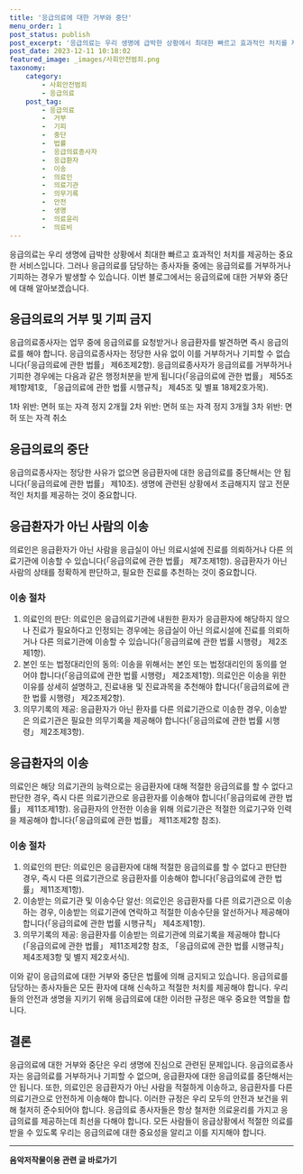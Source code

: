 ```yaml
---
title: '응급의료에 대한 거부와 중단'
menu_order: 1
post_status: publish
post_excerpt: '응급의료는 우리 생명에 급박한 상황에서 최대한 빠르고 효과적인 처치를 제공하는 중요한 서비스입니다. 그러나 응급의료를 담당하는 종사자들 중에는 응급의료를 거부하거나 기피하는 경우가 발생할 수 있습니다. 이번 블로그에서는 응급의료에 대한 거부와 중단에 대해 알아보겠습니다.'
post_date: 2023-12-11 10:18:02
featured_image: _images/사회안전범죄.png
taxonomy:
    category:
        - 사회안전범죄
        - 응급의료
    post_tag:
        - 응급의료
        -  거부
        -  기피
        -  중단
        -  법률
        -  응급의료종사자
        -  응급환자
        -  이송
        -  의료인
        -  의료기관
        -  의무기록
        -  안전
        -  생명
        -  의료윤리
        -  의료비
---
```



응급의료는 우리 생명에 급박한 상황에서 최대한 빠르고 효과적인 처치를 제공하는 중요한 서비스입니다. 그러나 응급의료를 담당하는 종사자들 중에는 응급의료를 거부하거나 기피하는 경우가 발생할 수 있습니다. 이번 블로그에서는 응급의료에 대한 거부와 중단에 대해 알아보겠습니다.

## 응급의료의 거부 및 기피 금지

응급의료종사자는 업무 중에 응급의료를 요청받거나 응급환자를 발견하면 즉시 응급의료를 해야 합니다. 응급의료종사자는 정당한 사유 없이 이를 거부하거나 기피할 수 없습니다(「응급의료에 관한 법률」 제6조제2항). 응급의료종사자가 응급의료를 거부하거나 기피한 경우에는 다음과 같은 행정처분을 받게 됩니다(「응급의료에 관한 법률」 제55조제1항제1호, 「응급의료에 관한 법률 시행규칙」 제45조 및 별표 18제2호가목).

1차 위반: 면허 또는 자격 정지 2개월
2차 위반: 면허 또는 자격 정지 3개월
3차 위반: 면허 또는 자격 취소

## 응급의료의 중단

응급의료종사자는 정당한 사유가 없으면 응급환자에 대한 응급의료를 중단해서는 안 됩니다(「응급의료에 관한 법률」 제10조). 생명에 관련된 상황에서 조급해지지 않고 전문적인 처치를 제공하는 것이 중요합니다.

## 응급환자가 아닌 사람의 이송

의료인은 응급환자가 아닌 사람을 응급실이 아닌 의료시설에 진료를 의뢰하거나 다른 의료기관에 이송할 수 있습니다(「응급의료에 관한 법률」 제7조제1항). 응급환자가 아닌 사람의 상태를 정확하게 판단하고, 필요한 진료를 추천하는 것이 중요합니다.

### 이송 절차

1. 의료인의 판단: 의료인은 응급의료기관에 내원한 환자가 응급환자에 해당하지 않으나 진료가 필요하다고 인정되는 경우에는 응급실이 아닌 의료시설에 진료를 의뢰하거나 다른 의료기관에 이송할 수 있습니다(「응급의료에 관한 법률 시행령」 제2조제1항).
2. 본인 또는 법정대리인의 동의: 이송을 위해서는 본인 또는 법정대리인의 동의를 얻어야 합니다(「응급의료에 관한 법률 시행령」 제2조제1항). 의료인은 이송을 위한 이유를 상세히 설명하고, 진료내용 및 진료과목을 추천해야 합니다(「응급의료에 관한 법률 시행령」 제2조제2항).
3. 의무기록의 제공: 응급환자가 아닌 환자를 다른 의료기관으로 이송한 경우, 이송받은 의료기관은 필요한 의무기록을 제공해야 합니다(「응급의료에 관한 법률 시행령」 제2조제3항).

## 응급환자의 이송

의료인은 해당 의료기관의 능력으로는 응급환자에 대해 적절한 응급의료를 할 수 없다고 판단한 경우, 즉시 다른 의료기관으로 응급환자를 이송해야 합니다(「응급의료에 관한 법률」 제11조제1항). 응급환자의 안전한 이송을 위해 의료기관은 적절한 의료기구와 인력을 제공해야 합니다(「응급의료에 관한 법률」 제11조제2항 참조).

### 이송 절차

1. 의료인의 판단: 의료인은 응급환자에 대해 적절한 응급의료를 할 수 없다고 판단한 경우, 즉시 다른 의료기관으로 응급환자를 이송해야 합니다(「응급의료에 관한 법률」 제11조제1항).
2. 이송받는 의료기관 및 이송수단 알선: 의료인은 응급환자를 다른 의료기관으로 이송하는 경우, 이송받는 의료기관에 연락하고 적절한 이송수단을 알선하거나 제공해야 합니다(「응급의료에 관한 법률 시행규칙」 제4조제1항).
3. 의무기록의 제공: 응급환자를 이송받는 의료기관에 의료기록을 제공해야 합니다(「응급의료에 관한 법률」 제11조제2항 참조, 「응급의료에 관한 법률 시행규칙」 제4조제3항 및 별지 제2호서식).

이와 같이 응급의료에 대한 거부와 중단은 법률에 의해 금지되고 있습니다. 응급의료를 담당하는 종사자들은 모든 환자에 대해 신속하고 적절한 처치를 제공해야 합니다. 우리들의 안전과 생명을 지키기 위해 응급의료에 대한 이러한 규정은 매우 중요한 역할을 합니다.

## 결론

응급의료에 대한 거부와 중단은 우리 생명에 진심으로 관련된 문제입니다. 응급의료종사자는 응급의료를 거부하거나 기피할 수 없으며, 응급환자에 대한 응급의료를 중단해서는 안 됩니다. 또한, 의료인은 응급환자가 아닌 사람을 적절하게 이송하고, 응급환자를 다른 의료기관으로 안전하게 이송해야 합니다. 이러한 규정은 우리 모두의 안전과 보건을 위해 철저히 준수되어야 합니다. 응급의료 종사자들은 항상 철저한 의료윤리를 가지고 응급의료를 제공하는데 최선을 다해야 합니다. 모든 사람들이 응급상황에서 적절한 의료를 받을 수 있도록 우리는 응급의료에 대한 중요성을 알리고 이를 지지해야 합니다.
<!-- wp:separator -->
<hr class="wp-block-separator has-alpha-channel-opacity"/>
<!-- /wp:separator -->

<!-- wp:group {"backgroundColor":"base","layout":{"type":"constrained"}} -->
<div class="wp-block-group has-base-background-color has-background"><!-- wp:paragraph {"align":"center","fontSize":"medium"} -->
<p class="has-text-align-center has-large-font-size"><strong>음악저작물이용 관련 글 바로가기</strong></p>
<!-- /wp:paragraph -->


<!-- wp:latest-posts
{"categories":[{"id":15931,"count":19,"description":"","link":"https://uknowlaw.com/category/%ec%9d%8c%ec%95%85%ec%a0%80%ec%9e%91%eb%ac%bc%ec%9d%b4%ec%9a%a9/","name":"음악저작물이용","slug":"음악저작물이용","taxonomy":"category","parent":0,"meta":[],"_links":{"self":[{"href":"https://uknowlaw.com/wp-json/wp/v2/categories/15931"}],"collection":[{"href":"https://uknowlaw.com/wp-json/wp/v2/categories"}],"about":[{"href":"https://uknowlaw.com/wp-json/wp/v2/taxonomies/category"}],"wp:post_type":[{"href":"https://uknowlaw.com/wp-json/wp/v2/posts?categories=15931"}],"curies":[{"name":"wp","href":"https://api.w.org/{rel}","templated":true}]}}],"postsToShow":100,"excerptLength":28,"postLayout":"grid","columns":2,"featuredImageAlign":"left","featuredImageSizeSlug":"large","fontSize":"small"} /--></div>
<!-- /wp:group -->